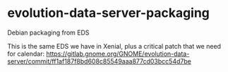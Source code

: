 # evolution-data-server-packaging
Debian packaging from EDS

This is the same EDS we have in Xenial, plus a critical patch that we need for calendar:
https://gitlab.gnome.org/GNOME/evolution-data-server/commit/ff1af187f8bd608c85549aaa877cd03bcc54d7be
